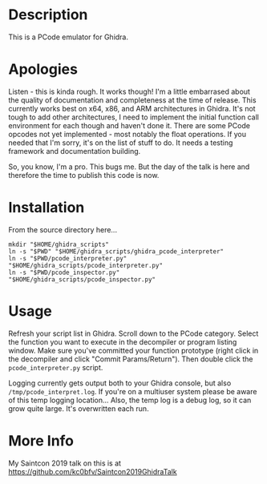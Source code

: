 # Description
This is a PCode emulator for Ghidra.

# Apologies
Listen - this is kinda rough.  It works though!  I'm a little embarrased about the quality of documentation and completeness at the time of release.  This currently works best on x64, x86, and ARM architectures in Ghidra.  It's not tough to add other architectures, I need to implement the initial function call environment for each though and haven't done it.  There are some PCode opcodes not yet implemented - most notably the float operations.  If you needed that I'm sorry, it's on the list of stuff to do.  It needs a testing framework and documentation building.

So, you know, I'm a pro.  This bugs me.  But the day of the talk is here and therefore the time to publish this code is now.

# Installation
From the source directory here...

```
mkdir "$HOME/ghidra_scripts"
ln -s "$PWD" "$HOME/ghidra_scripts/ghidra_pcode_interpreter"
ln -s "$PWD/pcode_interpreter.py" "$HOME/ghidra_scripts/pcode_interpreter.py"
ln -s "$PWD/pcode_inspector.py" "$HOME/ghidra_scripts/pcode_inspector.py"
```

# Usage
Refresh your script list in Ghidra.  Scroll down to the PCode category.  Select the function you want to execute in the decompiler or program listing window.  Make sure you've committed your function prototype (right click in the decompiler and click "Commit Params/Return").  Then double click the `pcode_interpreter.py` script.

Logging currently gets output both to your Ghidra console, but also `/tmp/pcode_interpret.log`.  If you're on a multiuser system please be aware of this temp logging location...  Also, the temp log is a debug log, so it can grow quite large.  It's overwritten each run.

# More Info
My Saintcon 2019 talk on this is at https://github.com/kc0bfv/Saintcon2019GhidraTalk
